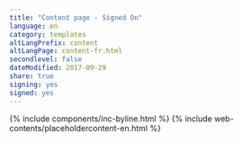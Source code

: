```yaml
---
title: "Content page - Signed On"
language: en
category: templates
altLangPrefix: content
altLangPage: content-fr.html
secondlevel: false
dateModified: 2017-09-29
share: true
signing: yes
signed: yes
---
```

{% include components/inc-byline.html %}
{% include web-contents/placeholdercontent-en.html %}

